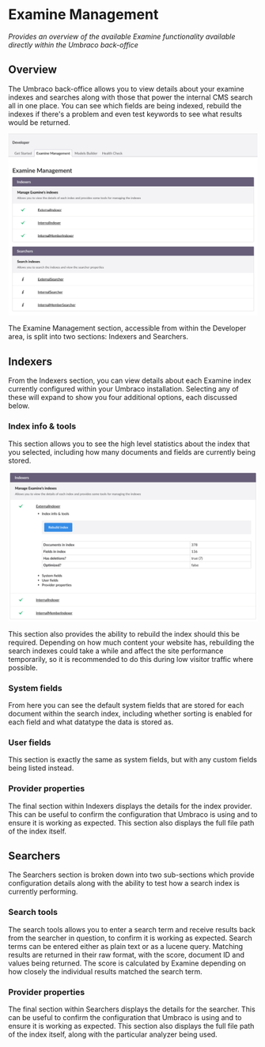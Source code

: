 # Examine Management
_Provides an overview of the available Examine functionality available directly within the Umbraco back-office_

## Overview

The Umbraco back-office allows you to view details about your examine indexes and searches along with those that power the internal CMS search all in one place. You can see which fields are being indexed, rebuild the indexes if there's a problem and even test keywords to see what results would be returned.

![Examine Management within the Developer section](images/examine-management-home.png)

The Examine Management section, accessible from within the Developer area, is split into two sections: Indexers and Searchers.

## Indexers

From the Indexers section, you can view details about each Examine index currently configured within your Umbraco installation. Selecting any of these will expand to show you four additional options, each discussed below.

### Index info & tools

This section allows you to see the high level statistics about the index that you selected, including how many documents and fields are currently being stored.

![Rebuild Index within Examine Management](images/examine-management-rebuild-index.png)

This section also provides the ability to rebuild the index should this be required. Depending on how much content your website has, rebuilding the search indexes could take a while and affect the site performance temporarily, so it is recommended to do this during low visitor traffic where possible.

### System fields

From here you can see the default system fields that are stored for each document within the search index, including whether sorting is enabled for each field and what datatype the data is stored as.

### User fields

This section is exactly the same as system fields, but with any custom fields being listed instead.

### Provider properties

The final section within Indexers displays the details for the index provider. This can be useful to confirm the configuration that Umbraco is using and to ensure it is working as expected. This section also displays the full file path of the index itself.

## Searchers

The Searchers section is broken down into two sub-sections which provide configuration details along with the ability to test how a search index is currently performing.

### Search tools

The search tools allows you to enter a search term and receive results back from the searcher in question, to confirm it is working as expected. Search terms can be entered either as plain text or as a lucene query. Matching results are returned in their raw format, with the score, document ID and values being returned. The score is calculated by Examine depending on how closely the individual results matched the search term.

### Provider properties

The final section within Searchers displays the details for the searcher. This can be useful to confirm the configuration that Umbraco is using and to ensure it is working as expected. This section also displays the full file path of the index itself, along with the particular analyzer being used.